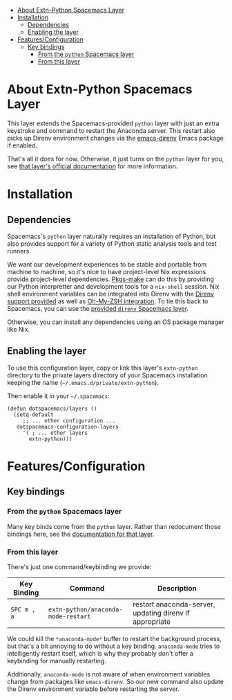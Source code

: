 - [About Extn-Python Spacemacs Layer](#sec-1)
- [Installation](#sec-2)
  - [Dependencies](#sec-2-1)
  - [Enabling the layer](#sec-2-2)
- [Features/Configuration](#sec-3)
  - [Key bindings](#sec-3-1)
    - [From the `python` Spacemacs layer](#sec-3-1-1)
    - [From this layer](#sec-3-1-2)


# About Extn-Python Spacemacs Layer<a id="sec-1"></a>

This layer extends the Spacemacs-provided `python` layer with just an extra keystroke and command to restart the Anaconda server. This restart also picks up Direnv environment changes via the [emacs-direnv](https://github.com/wbolster/emacs-direnv) Emacs package if enabled.

That's all it does for now. Otherwise, it just turns on the `python` layer for you, see [that layer's official documentation](https://github.com/syl20bnr/spacemacs/tree/master/layers/+lang/python) for more information.

# Installation<a id="sec-2"></a>

## Dependencies<a id="sec-2-1"></a>

Spacemacs's `python` layer naturally requires an installation of Python, but also provides support for a variety of Python static analysis tools and test runners.

We want our development experiences to be stable and portable from machine to machine, so it's nice to have project-level Nix expressions provide project-level dependencies. [Pkgs-make](../../../../pkgs-make/README.md) can do this by providing our Python interpretter and development tools for a `nix-shell` session. Nix shell environment variables can be integrated into Direnv with the [Direnv support provided](../../../direnv/README.md) as well as [Oh-My-ZSH integration](../../../oh-my-zsh/README.md). To tie this back to Spacemacs, you can use the [provided `direnv` Spacemacs layer](../direnv/README.md).

Otherwise, you can install any dependencies using an OS package manager like Nix.

## Enabling the layer<a id="sec-2-2"></a>

To use this configuration layer, copy or link this layer's `extn-python` directory to the private layers directory of your Spacemacs installation keeping the name (`~/.emacs.d/private/extn-python`).

Then enable it in your `~/.spacemacs`:

```emacs-lisp
(defun dotspacemacs/layers ()
  (setq-default
     ;; ... other configuration ...
   dotspacemacs-configuration-layers
     '( ; ... other layers
       extn-python)))
```

# Features/Configuration<a id="sec-3"></a>

## Key bindings<a id="sec-3-1"></a>

### From the `python` Spacemacs layer<a id="sec-3-1-1"></a>

Many key binds come from the `python` layer. Rather than redocument those bindings here, see the [documentation for that layer](https://github.com/syl20bnr/spacemacs/tree/master/layers/+lang/python#key-bindings).

### From this layer<a id="sec-3-1-2"></a>

There's just one command/keybinding we provide:

| Key Binding | Command                             | Description                                             |
|----------- |----------------------------------- |------------------------------------------------------- |
| `SPC m , a` | `extn-python/anaconda-mode-restart` | restart anaconda-server, updating direnv if appropriate |

We could kill the `*anaconda-mode*` buffer to restart the background process, but that's a bit annoying to do without a key binding. `anaconda-mode` tries to intelligently restart itself, which is why they probably don't offer a keybinding for manually restarting.

Additionally, `anaconda-mode` is not aware of when environment variables change from packages like `emacs-direnv`. So our new command also update the Direnv environment variable before restarting the server.
